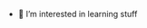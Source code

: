 
- 👀 I’m interested in learning stuff


<!---
Ulfilass/Ulfilass is a ✨ special ✨ repository because its `README.md` (this file) appears on your GitHub profile.
You can click the Preview link to take a look at your changes.
--->
